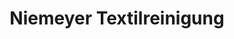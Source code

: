 ---
title: "Niemeyer Textilreinigung"
url: /salzbergen/niemeyer-textilreinigung/
shop: Wäscherei
---
